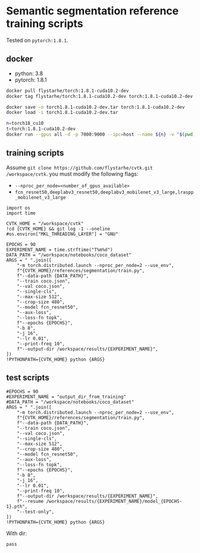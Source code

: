 # Semantic segmentation reference training scripts
Tested on `pytorch:1.8.1`.

## docker
* python: 3.8
* pytorch: 1.8.1

```sh
docker pull flystarhe/torch:1.8.1-cuda10.2-dev
docker tag flystarhe/torch:1.8.1-cuda10.2-dev torch:1.8.1-cuda10.2-dev

docker save -o torch1.8.1-cuda10.2-dev.tar torch:1.8.1-cuda10.2-dev
docker load -i torch1.8.1-cuda10.2-dev.tar

n=torch18_cu10
t=torch:1.8.1-cuda10.2-dev
docker run --gpus all -d -p 7000:9000 --ipc=host --name ${n} -v "$(pwd)"/${n}:/workspace ${t} ssh
```

## training scripts
Assume `git clone https://github.com/flystarhe/cvtk.git /workspace/cvtk`. you must modify the following flags:

* `--nproc_per_node=<number_of_gpus_available>`
* `fcn_resnet50,deeplabv3_resnet50,deeplabv3_mobilenet_v3_large,lraspp_mobilenet_v3_large`

```jupyter
import os
import time

CVTK_HOME = "/workspace/cvtk"
!cd {CVTK_HOME} && git log -1 --oneline
#os.environ["MKL_THREADING_LAYER"] = "GNU"

EPOCHS = 90
EXPERIMENT_NAME = time.strftime("T%m%d")
DATA_PATH = "/workspace/notebooks/coco_dataset"
ARGS = " ".join([
    "-m torch.distributed.launch --nproc_per_node=2 --use_env",
    f"{CVTK_HOME}/references/segmentation/train.py",
    f"--data-path {DATA_PATH}",
    "--train coco.json",
    "--val coco.json",
    "--single-cls",
    "--max-size 512",
    "--crop-size 480",
    "--model fcn_resnet50",
    "--aux-loss",
    "--loss-fn topk",
    f"--epochs {EPOCHS}",
    "-b 8",
    "-j 16",
    "--lr 0.01",
    "--print-freq 10",
    f"--output-dir /workspace/results/{EXPERIMENT_NAME}",
])
!PYTHONPATH={CVTK_HOME} python {ARGS}
```

## test scripts
```
#EPOCHS = 90
#EXPERIMENT_NAME = "output_dir_from_training"
#DATA_PATH = "/workspace/notebooks/coco_dataset"
ARGS = " ".join([
    "-m torch.distributed.launch --nproc_per_node=2 --use_env",
    f"{CVTK_HOME}/references/segmentation/train.py",
    f"--data-path {DATA_PATH}",
    "--train coco.json",
    "--val coco.json",
    "--single-cls",
    "--max-size 512",
    "--crop-size 480",
    "--model fcn_resnet50",
    "--aux-loss",
    "--loss-fn topk",
    f"--epochs {EPOCHS}",
    "-b 8",
    "-j 16",
    "--lr 0.01",
    "--print-freq 10",
    f"--output-dir /workspace/results/{EXPERIMENT_NAME}",
    f"--resume /workspace/results/{EXPERIMENT_NAME}/model_{EPOCHS-1}.pth",
    "--test-only",
])
!PYTHONPATH={CVTK_HOME} python {ARGS}
```

With dir:
```
pass
```
